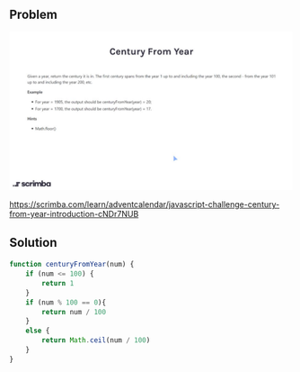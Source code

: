 ## Problem 

<img src="./problem.JPG">

https://scrimba.com/learn/adventcalendar/javascript-challenge-century-from-year-introduction-cNDr7NUB

## Solution

```javascript
function centuryFromYear(num) {
    if (num <= 100) {
        return 1
    }
    if (num % 100 == 0){
        return num / 100
    }
    else {
        return Math.ceil(num / 100)
    }
}
```
